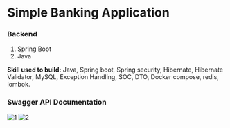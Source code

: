 # Simple Banking Application
### Backend
1.  Spring Boot
2.  Java

**Skill used to build:** Java, Spring boot, Spring security, Hibernate, Hibernate Validator, MySQL, Exception Handling, SOC, DTO, Docker compose, redis, lombok.

### Swagger API Documentation
![1](https://github.com/SakibvHossain/Simple-Banking-Application/assets/92059000/69ebaeac-12de-44fa-aa16-8754aafedc28)
![2](https://github.com/SakibvHossain/Simple-Banking-Application/assets/92059000/7b05b007-a76d-413f-af09-55d889c598ed)

